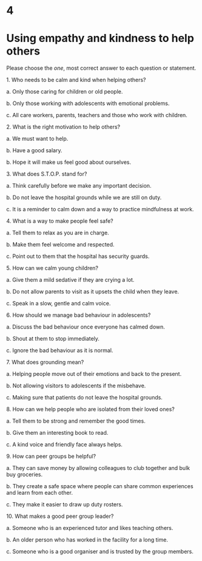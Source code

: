 # 4

# Using empathy and kindness to help others

Please choose the *one*, most correct answer to each question or statement.

1\. Who needs to be calm and kind when helping others?

a\. Only those caring for children or old people.

b\. Only those working with adolescents with emotional problems.

c\. All care workers, parents, teachers and those who work with children.

2\. What is the right motivation to help others?

a\. We must want to help.

b\. Have a good salary.

b\. Hope it will make us feel good about ourselves.

3\. What does S.T.O.P. stand for?

a\. Think carefully before we make any important decision.

b\. Do not leave the hospital grounds while we are still on duty.

c\. It is a reminder to calm down and a way to practice mindfulness at work.

4\. What is a way to make people feel safe?

a\. Tell them to relax as you are in charge.

b\. Make them feel welcome and respected.

c\. Point out to them that the hospital has security guards.

5\. How can we calm young children?

a\. Give them a mild sedative if they are crying a lot.

b\. Do not allow parents to visit as it upsets the child when they leave.

c\. Speak in a slow, gentle and calm voice.

6\. How should we manage bad behaviour in adolescents?

a\. Discuss the bad behaviour once everyone has calmed down.

b\. Shout at them to stop immediately.

c\. Ignore the bad behaviour as it is normal.

7\. What does grounding mean?

a\. Helping people move out of their emotions and back to the present.

b\. Not allowing visitors to adolescents if the misbehave.

c\. Making sure that patients do not leave the hospital grounds.

8\. How can we help people who are isolated from their loved ones?

a\. Tell them to be strong and remember the good times.

b\. Give them an interesting book to read.

c\. A kind voice and friendly face always helps.

9\. How can peer groups be helpful?

a\. They can save money by allowing colleagues to club together and bulk buy groceries.

b\. They create a safe space where people can share common experiences and learn from each other.

c\. They make it easier to draw up duty rosters.

10\. What makes a good peer group leader?

a\. Someone who is an experienced tutor and likes teaching others.

b\. An older person who has worked in the facility for a long time.

c\. Someone who is a good organiser and is trusted by the group members.
